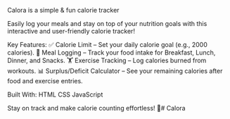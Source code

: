 Calora is a simple & fun calorie tracker

Easily log your meals and stay on top of your nutrition goals with this interactive and user-friendly calorie tracker!

Key Features:
✅ Calorie Limit – Set your daily calorie goal (e.g., 2000 calories).
🥗 Meal Logging – Track your food intake for Breakfast, Lunch, Dinner, and Snacks.
🏋️ Exercise Tracking – Log calories burned from workouts.
📊 Surplus/Deficit Calculator – See your remaining calories after food and exercise entries.

Built With:
HTML
CSS
JavaScript

Stay on track and make calorie counting effortless! 🚀#   C a l o r a  
 